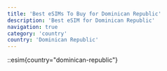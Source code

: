 ```yaml
---
title: 'Best eSIMs To Buy for Dominican Republic'
description: 'Best eSIM for Dominican Republic'
navigation: true
category: 'country'
country: 'Dominican Republic'
---
```


::esim{country="dominican-republic"}
